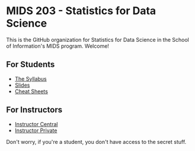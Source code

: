 # MIDS 203 - Statistics for Data Science

This is the GitHub organization for Statistics for Data Science in the School of Information's MIDS program. Welcome! 

## For Students 

- [The Syllabus](https://mids-w203.github.io/syllabus/)
- [Slides](https://github.com/mids-w203/slides)
- [Cheat Sheets](https://github.com/mids-w203/cheat_sheets)

## For Instructors 

- [Instructor Central](https://github.com/mids-w203/instructor_central)
- [Instructor Private](https://github.com/mids-w203/instructor_private)

Don't worry, if you're a student, you don't have access to the secret stuff. 

